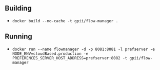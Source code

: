 <!-- ## GPII Flow Manager Dockerfile

This repository is used to build [GPII Flow Manager](http://wiki.gpii.net/w/Architecture_Overview#Flow_Manager) Docker images.

### Environment Variables

The following environment variables can be used to affect the container's behaviour:

* `NODE_ENV` - setting this variable is required and there is no default, one possible option is `cloudBased.production`

* `PREFERENCES_SERVER_HOST_ADDRESS` - this is optional and defaults to `preferences.gpii.net`

* `RBMM_HOST_ADDRESS` - this is optional and defaults to `rbmm.gpii.net`

* `STMM_HOST_ADDRESS` - this is optional and defaults to `stmm.gpii.net`


### Port(s) Exposed

* `8081 TCP`


### Base Docker Image

* [gpii/universal](https://github.com/gpii-ops/docker-universal/)


### Download

    docker pull gpii/flow-manager


#### Run `flow_manager`

If your Preferences Server instance uses a `10.0.2.15` IP address and `8082` TCP port you could start a container like this:

```
docker run \
-d \
--rm=true \
--name="flow_manager" \
-p 8081:8081 \
-e NODE_ENV="cloudBased.production" \
-e PREFERENCES_SERVER_HOST_ADDRESS="10.0.2.15:8082" \
gpii/flow-manager
```


### Build your own image

    docker build --rm=true -t <your name>/flow_manager . -->

## Building

- `docker build --no-cache -t gpii/flow-manager .`

## Running

- `docker run --name flowmanager -d -p 8081:8081 -l prefserver -e NODE_ENV=cloudBased.production -e PREFERENCES_SERVER_HOST_ADDRESS=prefserver:8082 -t gpii/flow-manager`
